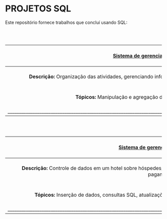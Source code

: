 # PROJETOS SQL

Este repositório fornece trabalhos que concluí usando SQL:

<br> <br> 


| <br> [Sistema de gerenciamento de Biblioteca](https://github.com/Thyzxt/portfolio_sql/blob/main/biblioteca.sql) <br> <br> | 
| :------------: | 
| <br> **Descrição:** Organização das atividades, gerenciando informações sobre autores, empréstimos, membros e livros. <br> <br> |
| <br> **Tópicos:** Manipulação e agregação de dados, e filtragem de informações. <br> <br> |
| ________________________________________________________________________________________________________________________________________ |

<br> <br>

| <br> [Sistema de gerenciamento de Hotel](https://github.com/Thyzxt/portfolio_sql/blob/main/hotel.sql) <br> <br> | 
| :------------: | 
| <br> **Descrição:** Controle de dados em um hotel sobre hóspedes, acomodações, reservas, serviços consumidos e formas de pagamento. <br> <br> |
| <br> **Tópicos:** Inserção de dados, consultas SQL, atualizações de dados, e filtragem e ordenação de informações. <br> <br> |
| ________________________________________________________________________________________________________________________________________ |

